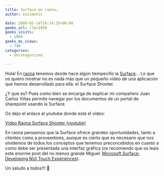 ```yaml
---
title: Surface en raona…
author: eiximenis

date: 2009-05-14T18:14:35+00:00
geeks_url: /?p=1450
geeks_visits:
  - 1066
geeks_ms_views:
  - 740
categories:
  - Uncategorized

---
```

Hola! En [raona][1] tenemos desde hace algún tiempecillo la [Surface][2]... Lo que os quiero mostrar no es nada más que un pequeño vídeo de una aplicación que hemos desarrollado para ella: el Surface Shooter.

¿Y que es? Pues como bien se encarga de explicar mi compañero Juan Carlos Viñas permite navegar por los documentos de un portal de sharepoint usando la Surface.

Os dejo el enlace al youtube donde está el video: 

[Video Raona Surface Shooter (youtube)][3]

En raona pensamos que la Surface ofrece grandes oportunidades, tanto a clientes como a proveedores, aunque es cierto que es necesario que nos olvidemos de todos los conceptos que tenemos preconcebidos en cuanto a como debe ser presentada una interfaz gráfica (os recomiendo que os leais este enorme post del no menos grande Miguel: [Microsoft Surface: Developing NUI Touch Experiences][4]).

Un saludo a todos!!! 🙂

 [1]: http://www.raona.com
 [2]: http://www.surface.com
 [3]: http://www.youtube.com/watch?v=8ifCqaJZtlM
 [4]: http://www.migueljimenez.net/post/2008/11/06/Microsoft-Surface-Developing-NUI-Touch-Experiences.aspx